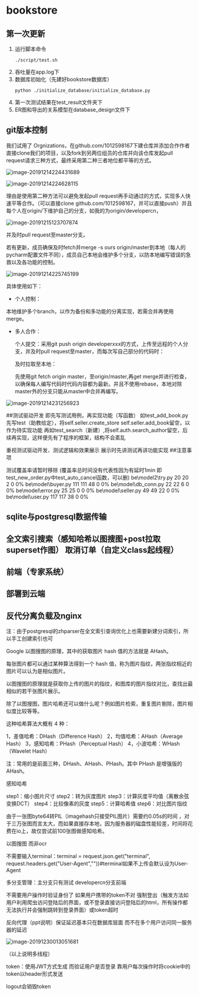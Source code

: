 # bookstore
## 第一次更新
1. 运行脚本命令
   ```
   ./script/test.sh
   ```
2. 吞吐量在app.log下
3. 数据库初始化（先建好bookstore数据库）
   ```
   python ./initialize_database/initialize_database.py
   ```
4. 第一次测试结果在test_result文件夹下
5. ER图和导出的关系模型在database_design文件下

## git版本控制
我们试用了 Orgnizations，在github.com/1012598167下建仓库并添加合作作者直接clone我们的项目，以及fork到另两位组员的仓库并向该仓库发起pull request请求三种方式，最终采用第二种三者地位都平等的方式。

![image-20191214224431689](README.assets/image-20191214224431689.png)

![image-20191214224628115](README.assets/image-20191214224628115.png)

理由是使用第二种方法可以避免发起pull request再手动通过的方式，实现多人快速平等合作。（可以直接clone github.com/1012598167，并可以直接push）并且每个人在origin/下维护自己的分支，如我的为origin/developercn，

![image-20191215123707874](README.assets/image-20191215123707874.png)

并及时pull request至master分支。

若有更新，成员确保及时fetch并merge -s ours origin/master到本地（每人的pycharm配置文件不同），成员自己本地会维护多个分支，以防本地编写错误的急救以及各功能的控制。

![image-20191214225745199](README.assets/image-20191214225745199.png)

具体使用如下：

- 个人控制：

本地维护多个branch，以作为备份和多功能的分离实现，若需合并再使用merge。

- 多人合作：

  个人提交：采用git push origin developerxxx的方式，上传至远程的个人分支，并及时pull request至master，而每次写自己部分的代码时：

  及时拉取至本地：

  先使用git fetch origin master，至origin/master,再get merge并进行检查，以确保每人编写代码时代码内容都为最新。并且不使用rebase，本地对除master外的分支只能从master中合并再编写。

![image-20191214231256923](README.assets/image-20191214231256923.png)

##测试驱动开发
即先写测试用例，再实现功能（写函数）
如test_add_book.py 先写test（助教给定），将self.seller.create_store self.seller.add_book留空，以作为待实现功能
再如test_search（新建）,将self.auth.search_author留空，后续再实现，这样便先有了程序的框架，结构不会紊乱

重视测试驱动开发、测试逻辑和效果展示 展示时先讲测试再讲功能实现
##注意事项

测试覆盖率请暂时移除 (覆盖率总时间没有代表性因为有延时1min 即test_new_order.py中test_auto_cancel函数，可以删) 
be\model2\try.py                     20     20      2      0     0%
be\model\buyer.py                   111    111     48      0     0%
be\model\db_conn.py                  22     22      6      0     0%
be\model\error.py                    25     25      0      0     0%
be\model\seller.py                   49     49     22      0     0%
be\model\user.py                    117    117     38      0     0%

## sqlite与postgresql数据传输
## 全文索引搜索（感知哈希以图搜图+post拉取superset作图） 取消订单（自定义class起线程）
## 前端（专家系统）
## 部署到云端
## 反代分离负载及nginx

注：由于postgresql的zhparser在全文索引查询优化上也需要新建分词索引，所以手工创建索引也可

Google 以图搜图的原理，其中的获取图片 hash 值的方法就是 AHash。

每张图片都可以通过某种算法得到一个 hash 值，称为图片指纹，两张指纹相近的图片可以认为是相似图片。

以图搜图的原理就是获取你上传的图片的指纹，和图库的图片指纹对比，查找出最相似的若干张图片展示。

除了以图搜图，图片哈希还可以做什么呢？例如图片检索，重复图片剔除，图片相似度比较等等。

这种哈希算法大概有 4 种：

1，差值哈希：DHash（Difference Hash）
2，均值哈希：AHash（Average Hash）
3，感知哈希：PHash（Perceptual Hash）
4，小波哈希：WHash（Wavelet Hash）

注：常用的是前面三种，DHash、AHash、PHash。其中 PHash 是增强版的 AHash。

感知哈希

step1：缩小图片尺寸
step2：转为灰度图片
step3：计算灰度平均值（离散余弦变换DCT）
step4：比较像素的灰度
step5：计算哈希值
step6：对比图片指纹

由于一张图byte64转PIL（imagehash只接受PIL图片）需要约0.05s的时间 ，对于三万张图而言太大，而如果直接存本地，因为服务器的磁盘性能较差，时间将花费在io上，故仅尝试前100张图做感知哈希。

以图搜图 而非ocr



不需要输入terminal：terminal = request.json.get("terminal", request.headers.get("User-Agent",""))#terminal如果不上传会默认设为User-Agent



多分支管理：主分支只有测试 developercn分支前端



不需要用户操作时验证身份了 如果用户携带的token不对 强制登出（触发方法如用户利用爬虫访问登陆后的界面，或不登录直接访问登陆后的html，所有操作都无法执行并会强制跳转到登录界面）或token超时



反向代理（ppt说明）保证延迟基本只在数据库层面 而不在多个用户访问同一服务器的延迟

![image-20191230013051681](README.assets/image-20191230013051681.png)

（以上说明多线程）



token：使用JWT方式生成  而验证用户是否登录 靠用户每次操作时将cookie中的token以header形式发送

logout会销毁token
